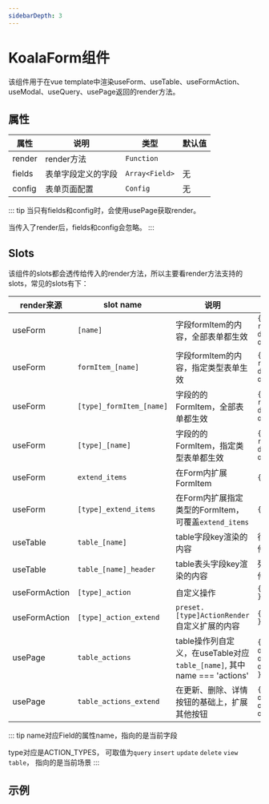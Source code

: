 ```yaml
---
sidebarDepth: 3
---
```

# KoalaForm组件
该组件用于在vue template中渲染useForm、useTable、useFormAction、useModal、useQuery、usePage返回的render方法。

## 属性

| 属性        | 说明                           | 类型                      | 默认值       |
| ----------- | ----------------------------- | ------------------------- | ------------ |
| render        | render方法         | `Function`       |
| fields     | 表单字段定义的字段      |  `Array<Field>`    | 无           |
| config | 表单页面配置            | `Config`                    | 无           |

::: tip
当只有fields和config时，会使用usePage获取render。

当传入了render后，fields和config会忽略。
:::


## Slots
该组件的slots都会透传给传入的render方法，所以主要看render方法支持的slots，常见的slots有下：

| render来源    | slot name        | 说明                           | 参数                      |
| --------- |----------- | ----------------------------- | ------------------------- |
| useForm   |`[name]`  | 字段formItem的内容，全部表单都生效 | `{ type, model, rulesRef, props, disabled, options }` |
| useForm       |`formItem_[name]`  | 字段formItem的内容，指定类型表单生效 | `{ type, model, rulesRef, props, disabled, options }` |
| useForm   |`[type]_formItem_[name]`  | 字段的的FormItem，全部表单都生效 | `{ type, model, rulesRef, props, disabled, options }` |
| useForm   |`[type]_[name]`  | 字段的的FormItem，指定类型表单都生效 | `{ type, model, rulesRef, props, disabled, options }` |
| useForm   |`extend_items`  | 在Form内扩展FormItem | `{ type, model }` |
| useForm   | `[type]_extend_items`  | 在Form内扩展指定类型的FormItem，可覆盖`extend_items` | `{ model }` |
| useTable   |`table_[name]`  | table字段key渲染的内容 | 行相关数据，跟组件库相关 |
| useTable   |`table_[name]_header`  | table表头字段key渲染的内容 | 列相关数据，跟组件库相关 |
| useFormAction   |`[type]_action`  | 自定义操作 | `{ handle, reset,  }` |
| useFormAction   |`[type]_action_extend`  | `preset.[type]ActionRender`自定义扩展的内容 | `{ handle, reset,  }` |
| usePage  |`table_actions`  | table操作列自定义，在useTable对应`table_[name]`, 其中name === 'actions' | `{record， openUpdateModal, openViewModal, openDeleteModal }` |
| usePage  |`table_actions_extend`  | 在更新、删除、详情按钮的基础上，扩展其他按钮 | `{ record, openUpdateModal, openViewModal, openDeleteModal}` |

::: tip
name对应Field的属性name，指向的是当前字段

type对应是ACTION_TYPES， 可取值为`query` `insert` `update` `delete` `view` `table`， 指向的是当前场景
:::

## 示例

<ExampleDoc>
<KoalaFormDemo>
</KoalaFormDemo>
<template #code>

<<< @/examples/KoalaFormDemo.vue

</template>
</ExampleDoc>